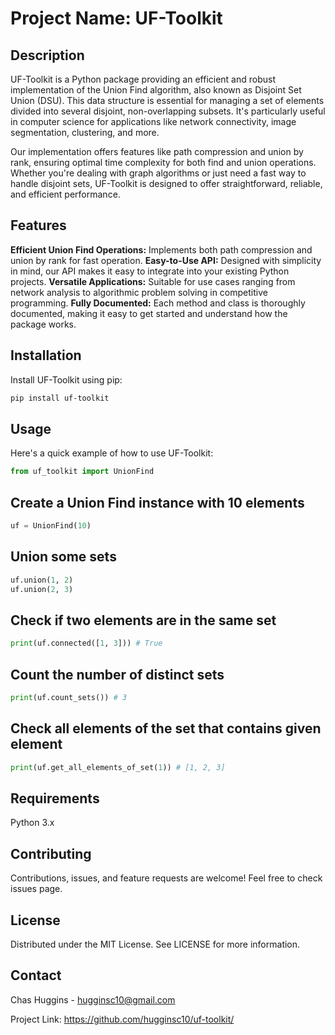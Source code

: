 # Project Name: UF-Toolkit

## Description

UF-Toolkit is a Python package providing an efficient and robust implementation of the Union Find algorithm, also known as Disjoint Set Union (DSU). This data structure is essential for managing a set of elements divided into several disjoint, non-overlapping subsets. It's particularly useful in computer science for applications like network connectivity, image segmentation, clustering, and more.

Our implementation offers features like path compression and union by rank, ensuring optimal time complexity for both find and union operations. Whether you're dealing with graph algorithms or just need a fast way to handle disjoint sets, UF-Toolkit is designed to offer straightforward, reliable, and efficient performance.

## Features

**Efficient Union Find Operations:** Implements both path compression and union by rank for fast operation.
**Easy-to-Use API:** Designed with simplicity in mind, our API makes it easy to integrate into your existing Python projects.
**Versatile Applications:** Suitable for use cases ranging from network analysis to algorithmic problem solving in competitive programming.
**Fully Documented:** Each method and class is thoroughly documented, making it easy to get started and understand how the package works.

## Installation

Install UF-Toolkit using pip:

```bash
pip install uf-toolkit
```

## Usage

Here's a quick example of how to use UF-Toolkit:

```python
from uf_toolkit import UnionFind
```

## Create a Union Find instance with 10 elements

```python
uf = UnionFind(10)
```

## Union some sets

```python
uf.union(1, 2)
uf.union(2, 3)
```

## Check if two elements are in the same set

```python
print(uf.connected([1, 3])) # True
```

## Count the number of distinct sets

```python
print(uf.count_sets()) # 3
```

## Check all elements of the set that contains given element

```python
print(uf.get_all_elements_of_set(1)) # [1, 2, 3]
```

## Requirements

Python 3.x

## Contributing

Contributions, issues, and feature requests are welcome! Feel free to check issues page.

## License

Distributed under the MIT License. See LICENSE for more information.

## Contact

Chas Huggins - <hugginsc10@gmail.com>

Project Link: <https://github.com/hugginsc10/uf-toolkit/>
